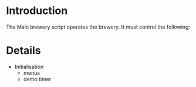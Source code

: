 # Introduction #

The Main brewery script operates the brewery.  It must control the following:


# Details #

  * Initialisation
    * menus
    * demo timer